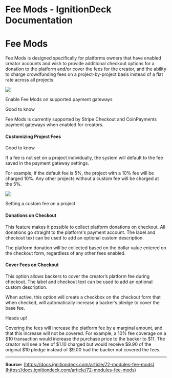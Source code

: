# Fee Mods - IgnitionDeck Documentation

# Fee Mods

[](javascript:window.print())
Fee Mods is designed specifically for platforms owners that have enabled creator accounts and wish to provide additional checkout options for a donation to the platform and/or cover the fees for the creator, and the ability to charge crowdfunding fees on a project-by-project basis instead of a flat rate across all projects.

![](https://d33v4339jhl8k0.cloudfront.net/docs/assets/5c47e765042863543ccc1e58/images/679d31ebd01b456ea1cacaf1/file-n3nNLS0qj1.png)

  Enable Fee Mods on supported payment gateways
 

Good to know

Fee Mods is currently supported by Stripe Checkout and CoinPayments payment gateways when enabled for creators.

#### Customizing Project Fees

Good to know

If a fee is not set on a project individually, the system will default to the fee saved in the payment gateway settings.

For example, if the default fee is 5%, the project with a 10% fee will be charged 10%. Any other projects without a custom fee will be charged at the 5%.

![](https://d33v4339jhl8k0.cloudfront.net/docs/assets/5c47e765042863543ccc1e58/images/605e1ae03f70ab34d9ba39c7/file-VOJS50nflO.png)

  Setting a custom fee on a project
 

#### Donations on Checkout

This feature makes it possible to collect platform donations on checkout. All donations go straight to the platform's payment account. The label and checkout text can be used to add an optional custom description.

The platform donation will be collected based on the dollar value entered on the checkout form, regardless of any other fees enabled.

#### Cover Fees on Checkout

This option allows backers to cover the creator’s platform fee during checkout. The label and checkout text can be used to add an optional custom description.

When active, this option will create a checkbox on the checkout form that when checked, will automatically increase a backer’s pledge to cover the base fee.

Heads up!

Covering the fees will increase the platform fee by a marginal amount, and that this increase will not be covered. For example, a 10% fee coverage on a $10 transaction would increase the purchase price to the backer to $11. The creator will see a fee of $1.10 charged but would receive $9.90 of the original $10 pledge instead of $9.00 had the backer not covered the fees.



---
**Source:** [https://docs.ignitiondeck.com/article/72-modules-fee-mods](https://docs.ignitiondeck.com/article/72-modules-fee-mods)
